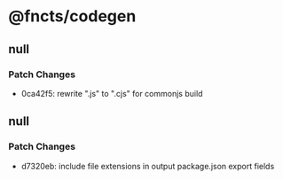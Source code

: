 # @fncts/codegen

## null

### Patch Changes

- 0ca42f5: rewrite ".js" to ".cjs" for commonjs build

## null

### Patch Changes

- d7320eb: include file extensions in output package.json export fields
